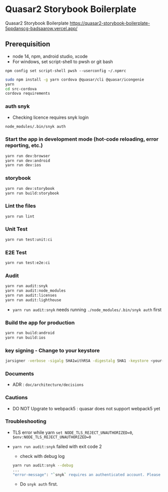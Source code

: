 # Quasar2 Storybook Boilerplate

Quasar2 Storybook Boilerplate
<https://quasar2-storybook-boilerplate-5ppdanscg-badsaarow.vercel.app/>

## Prerequisition

- node 14, npm, android studio, xcode
- For windows, set script-shell to pwsh or git bash

```pwsh
npm config set script-shell pwsh --userconfig ~/.npmrc
```

```bash
sudo npm install -g yarn cordova @quasar/cli @quasar/icongenie
yarn
cd src-cordova
cordova requirements
```

### auth snyk

- Checking licence requires snyk login

```bash
node_modules/.bin/snyk auth
```

### Start the app in development mode (hot-code reloading, error reporting, etc.)

```bash
yarn run dev:browser
yarn run dev:android
yarn run dev:ios
```

### storybook

```bash
yarn run dev:storybook
yarn run build:storybook
```

### Lint the files

```bash
yarn run lint
```

### Unit Test

```bash
yarn run test:unit:ci
```

### E2E Test

```bash
yarn run test:e2e:ci
```

### Audit

```bash
yarn run audit:snyk
yarn run audit:node_modules
yarn run audit:licenses
yarn run audit:lighthouse
```

- `yarn run audit:snyk` needs running `./node_modules/.bin/snyk auth` first

### Build the app for production

```bash
yarn run build:android
yarn run build:ios
```

### key signing - Change to your keystore

```bash
jarsigner -verbose -sigalg SHA1withRSA -digestalg SHA1 -keystore <your-release-key.keystore> \dist\cordova\android\apk\release\android-debug.apk alias_name
```

### Documents

- ADR : `doc/architecture/decisions`

### Cautions

- DO NOT Upgrate to webpack5 : quasar does not support webpack5 yet

### Troubleshooting

- TLS error while yarn  `set NODE_TLS_REJECT_UNAUTHORIZED=0`, `$env:NODE_TLS_REJECT_UNAUTHORIZED=0`

- `yarn run audit:snyk` failed with exit code 2
  - check with debug log

  ```bash
  yarn run audit:snyk --debug
  ...
  "error-message": "`snyk` requires an authenticated account. Please run `snyk auth` and try again."
  ```

  - Do `snyk auth` first.
